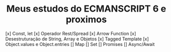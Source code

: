 <h1 align="center">Meus estudos do ECMANSCRIPT 6 e proximos</h1> 

[x] Const, let 
[x] Operador Rest/Spread
[x] Arrow Function
[x] Desestruturação de String, Array e Objetos
[x] Tagged Template
[x] Object.values e Object.entries
[] Map
[] Set
[] Promises
[] Async/Await
